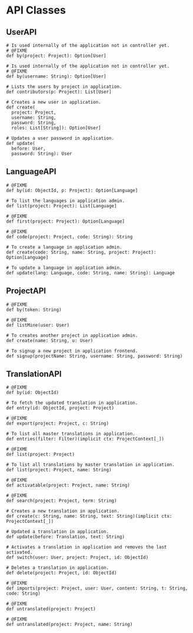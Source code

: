 # API Classes

## UserAPI

    # Is used internally of the application not in controller yet.
    # @FIXME
    def by(project: Project): Option[User]
    
    # Is used internally of the application not in controller yet.
    # @FIXME
    def by(username: String): Option[User]

    # Lists the users by project in application.
    def contributors(p: Project): List[User]

    # Creates a new user in application.
    def create(
      project: Project,
      username: String,
      password: String,
      roles: List[String]): Option[User]

    # Updates a user password in application.
    def update(
      before: User,
      password: String): User

## LanguageAPI

    # @FIXME
    def by(id: ObjectId, p: Project): Option[Language]

    # To list the languages in application admin.
    def list(project: Project): List[Language]

    # @FIXME
    def first(project: Project): Option[Language]

    # @FIXME
    def code(project: Project, code: String): String

    # To create a language in application admin.
    def create(code: String, name: String, project: Project): Option[Language]

    # To update a language in application admin.
    def update(lang: Language, code: String, name: String): Language

## ProjectAPI

    # @FIXME
    def by(token: String)

    # @FIXME
    def listMine(user: User)

    # To creates another project in application admin.
    def create(name: String, u: User)

    # To signup a new project in application frontend.
    def signup(projectName: String, username: String, password: String)

## TranslationAPI

    # @FIXME
    def by(id: ObjectId)

    # To fetch the updated translation in application.
    def entry(id: ObjectId, project: Project)

    # @FIXME
    def export(project: Project, c: String)

    # To list all master translations in application.
    def entries(filter: Filter)(implicit ctx: ProjectContext[_])

    # @FIXME
    def list(project: Project)

    # To list all translations by master translation in application.
    def list(project: Project, name: String)

    # @FIXME
    def activatable(project: Project, name: String)

    # @FIXME
    def search(project: Project, term: String)

    # Creates a new translation in application.
    def create(c: String, name: String, text: String)(implicit ctx: ProjectContext[_])

    # Updated a translation in application.
    def update(before: Translation, text: String)

    # Activates a translation in application and removes the last activated.
    def switch(user: User, project: Project, id: ObjectId)

    # Deletes a translation in application.
    def delete(project: Project, id: ObjectId)

    # @FIXME
    def imports(project: Project, user: User, content: String, t: String, code: String)

    # @FIXME
    def untranslated(project: Project)

    # @FIXME
    def untranslated(project: Project, name: String)

